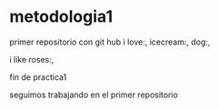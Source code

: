 # metodologia1
primer repositorio con git hub
i love:, icecream:, dog:,

i like roses:,

fin de practica1

seguimos trabajando  en  el  primer repositorio
